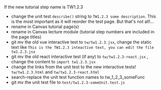 If the new tutorial step name is TW1.2.3

- change the unit test `describe()` string to `TW1.2.3 some description`. This is the most important as it will reorder the test page. But that's not all!...
- rename in Canvas tutorial page(s)
- rename in Canvas lecture module (tutorial step numbers are included in the page titles)
- git mv the old vue interactive test to `tw/tw1.2.3.jsx`, change the static text like `This is the TW1.2.3 inteactive text, you can edit the file tw1.2.3.jsx` 
- git mv the old react interactive test (if any) to `tw/tw1.2.3-react.jsx` , change the content to `import tw1.2.3.jsx`
- change the links from the unit test to the new interactive tests! `tw/tw1.2.3.html`  and `tw/tw1.2.3-react.html`
- search-replace the unit test function names to tw_1_2_3_someFunc
- git mv the unit test file to `test/tw1.2.3-someUnit.test.js`